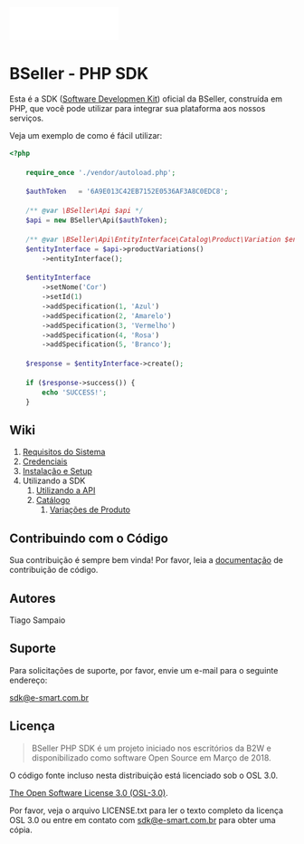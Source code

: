 ![BSeller - Platform](/doc/images/logo.png)

# BSeller - PHP SDK

Esta é a SDK ([Software Developmen Kit](https://pt.wikipedia.org/wiki/Kit_de_desenvolvimento_de_software)) oficial da BSeller, construída em PHP, que você pode utilizar para integrar sua plataforma aos nossos serviços.

Veja um exemplo de como é fácil utilizar:

```php
<?php

    require_once './vendor/autoload.php';

    $authToken   = '6A9E013C42EB7152E0536AF3A8C0EDC8';

    /** @var \BSeller\Api $api */
    $api = new BSeller\Api($authToken);
    
    /** @var \BSeller\Api\EntityInterface\Catalog\Product\Variation $entityInterface */
    $entityInterface = $api->productVariations()
        ->entityInterface();

    $entityInterface
        ->setNome('Cor')
        ->setId(1)
        ->addSpecification(1, 'Azul')
        ->addSpecification(2, 'Amarelo')
        ->addSpecification(3, 'Vermelho')
        ->addSpecification(4, 'Rosa')
        ->addSpecification(5, 'Branco');
    
    $response = $entityInterface->create();
    
    if ($response->success()) {
        echo 'SUCCESS!';
    }
```

## Wiki
1. [Requisitos do Sistema](doc/SYSTEM_REQUIREMENTS.md)
1. [Credenciais](doc/CREDENTIALS.md) 
1. [Instalação e Setup](doc/INSTALLATION.md)
1. Utilizando a SDK
    1. [Utilizando a API](doc/usage/API.md)
    1. [Catálogo](doc/usage/CATALOG.md)
        1. [Variações de Produto](doc/usage/catalog/VARIATION.md)
     
## Contribuindo com o Código

Sua contribuição é sempre bem vinda! Por favor, leia a [documentação](doc/CONTRIBUTING.md) de contribuição de código.

## Autores

Tiago Sampaio

## Suporte

Para solicitações de suporte, por favor, envie um e-mail para o seguinte endereço:

sdk@e-smart.com.br

## Licença
> BSeller PHP SDK é um projeto iniciado nos escritórios da B2W e disponibilizado como software Open Source em Março de 2018.

O código fonte incluso nesta distribuição está licenciado sob o OSL 3.0.

[The Open Software License 3.0 (OSL-3.0)](https://opensource.org/licenses/osl-3.0.php).

Por favor, veja o arquivo LICENSE.txt para ler o texto completo da licença OSL 3.0 ou entre em contato com sdk@e-smart.com.br para obter uma cópia.
